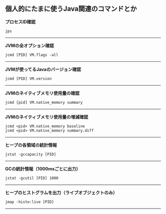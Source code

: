 ## **個人的にたまに使うJava関連のコマンドとか**

**プロセスID確認**
```
jps
```
****
**JVMの全オプション確認**
```
jcmd [PID] VM.flags -all
```
****
**JVMが使ってるJavaのバージョン確認**
```
jcmd [PID] VM.version
```
****
**JVMのネイティブメモリ使用量の確認**
```
jcmd [pid] VM.native_memory summary
```
****
**JVMのネイティブメモリ使用量の増減確認**
```
jcmd <pid> VM.native_memory baseline
jcmd <pid> VM.native_memory summary.diff
```
****

**ヒープの各領域の統計情報**
```
jstat -gccapacity [PID]
```
****
**GCの統計情報（1000msごとに出力）**
```
jstat -gcutil [PID] 1000
```
****
**ヒープのヒストグラムを出力（ライブオブジェクトのみ）**
```
jmap -histo:live [PID]
```
****
